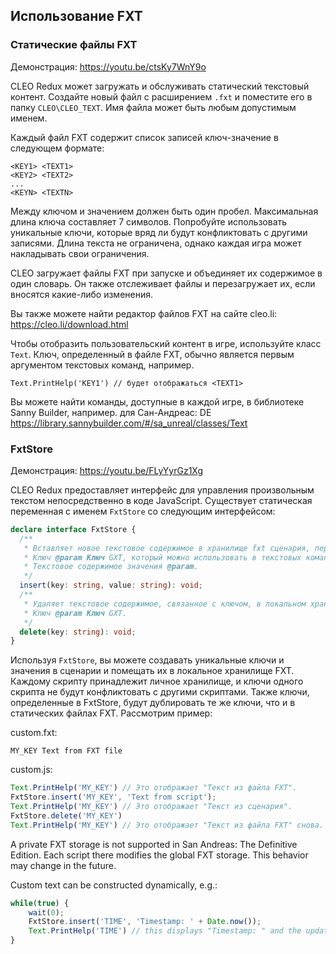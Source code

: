 ## Использование FXT

### Статические файлы FXT

Демонстрация: https://youtu.be/ctsKy7WnY9o

CLEO Redux может загружать и обслуживать статический текстовый контент. Создайте новый файл с расширением `.fxt` и поместите его в папку `CLEO\CLEO_TEXT`. Имя файла может быть любым допустимым именем.

Каждый файл FXT содержит список записей ключ-значение в следующем формате:

```
<KEY1> <TEXT1>
<KEY2> <TEXT2>
...
<KEYN> <TEXTN>
```

Между ключом и значением должен быть один пробел. Максимальная длина ключа составляет 7 символов. Попробуйте использовать уникальные ключи, которые вряд ли будут конфликтовать с другими записями. Длина текста не ограничена, однако каждая игра может накладывать свои ограничения.

CLEO загружает файлы FXT при запуске и объединяет их содержимое в один словарь. Он также отслеживает файлы и перезагружает их, если вносятся какие-либо изменения.

Вы также можете найти редактор файлов FXT на сайте cleo.li: https://cleo.li/download.html

Чтобы отобразить пользовательский контент в игре, используйте класс `Text`. Ключ, определенный в файле FXT, обычно является первым аргументом текстовых команд, например.

```
Text.PrintHelp('KEY1') // будет отображаться <TEXT1>
```

Вы можете найти команды, доступные в каждой игре, в библиотеке Sanny Builder, например. для Сан-Андреас: DE https://library.sannybuilder.com/#/sa_unreal/classes/Text


### FxtStore

Демонстрация: https://youtu.be/FLyYyrGz1Xg

CLEO Redux предоставляет интерфейс для управления произвольным текстом непосредственно в коде JavaScript. Существует статическая переменная с именем `FxtStore` со следующим интерфейсом:

```ts
declare interface FxtStore {
  /**
   * Вставляет новое текстовое содержимое в хранилище fxt сценария, перезаписывая предыдущее содержимое и затеняя статические fxt с тем же ключом.
   * Ключ @param Ключ GXT, который можно использовать в текстовых командах (максимум 7 символов).
   * Текстовое содержимое значения @param.
   */
  insert(key: string, value: string): void;
  /**
   * Удаляет текстовое содержимое, связанное с ключом, в локальном хранилище fxt.
   * Ключ @param Ключ GXT.
   */
  delete(key: string): void;
}
```

Используя `FxtStore`, вы можете создавать уникальные ключи и значения в сценарии и помещать их в локальное хранилище FXT. Каждому скрипту принадлежит личное хранилище, и ключи одного скрипта не будут конфликтовать с другими скриптами. Также ключи, определенные в FxtStore, будут дублировать те же ключи, что и в статических файлах FXT. Рассмотрим пример:

custom.fxt:
```
MY_KEY Text from FXT file
```

custom.js:

```js
Text.PrintHelp('MY_KEY') // Это отображает "Текст из файла FXT".
FxtStore.insert('MY_KEY', 'Text from script');
Text.PrintHelp('MY_KEY') // Это отображает "Текст из сценария".
FxtStore.delete('MY_KEY')
Text.PrintHelp('MY_KEY') // Это отображает "Текст из файла FXT" снова.
```

A private FXT storage is not supported in San Andreas: The Definitive Edition. Each script there modifies the global FXT storage. This behavior may change in the future.

Custom text can be constructed dynamically, e.g.:

```js
while(true) {
    wait(0);
    FxtStore.insert('TIME', 'Timestamp: ' + Date.now());
    Text.PrintHelp('TIME') // this displays "Timestamp: " and the updated timestamp value
}
```

